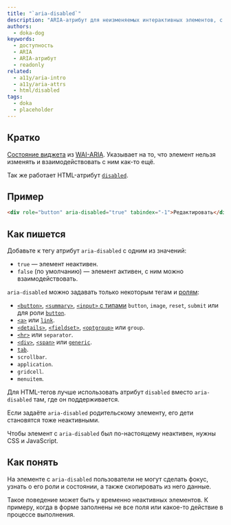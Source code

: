 ```yaml
---
title: "`aria-disabled`"
description: "ARIA-атрибут для неизменяемых интерактивных элементов, с которыми всё равно можно взаимодействовать."
authors:
  - doka-dog
keywords:
  - доступность
  - ARIA
  - ARIA-атрибут
  - readonly
related:
  - a11y/aria-intro
  - a11y/aria-attrs
  - html/disabled
tags:
  - doka
  - placeholder
---
```


## Кратко

[Состояние виджета](/a11y/aria-attrs/#atributy-vidzhetov) из [WAI-ARIA](/a11y/aria-intro/#specifikaciya). Указывает на то, что элемент нельзя изменять и взаимодействовать с ним как-то ещё.

Так же работает HTML-атрибут [`disabled`](/html/disabled/).

## Пример

```html
<div role="button" aria-disabled="true" tabindex="-1">Редактировать</div>
```

## Как пишется

Добавьте к тегу атрибут `aria-disabled` с одним из значений:

- `true` — элемент неактивен.
- `false` (по умолчанию) — элемент активен, с ним можно взаимодействовать.

`aria-disabled` можно задавать только некоторым тегам и [ролям](/a11y/aria-roles/):

- [`<button>`](/html/button/), [`<summary>`](/html/details/), [`<input>` c типами](/html/input/#type) `button`, `image`, `reset`, `submit` или для роли [`button`](/a11y/role-button/).
- [`<a>`](/html/a/) или [`link`](/a11y/role-link/).
- [`<details>`](/html/details/), [`<fieldset>`](/html/fieldset/), [`<optgroup>`](/html/optgroup/) или `group`.
- [`<hr>`](/html/hr/) или `separator`.
- [`<div>`](/html/div/), [`<span>`](/html/span/) или [`generic`](/a11y/role-generic/).
- [`tab`](/a11y/role-tab/).
- `scrollbar`.
- `application`.
- `gridcell`.
- `menuitem`.

Для HTML-тегов лучше использовать атрибут `disabled` вместо `aria-disabled` там, где он поддерживается.

Если задаёте `aria-disabled` родительскому элементу, его дети становятся тоже неактивными.

Чтобы элемент с `aria-disabled` был по-настоящему неактивен, нужны CSS и JavaScript.

## Как понять

На элементе с `aria-disabled` пользователи не могут сделать фокус, узнать о его роли и состоянии, а также скопировать из него данные.

Такое поведение может быть у временно неактивных элементов. К примеру, когда в форме заполнены не все поля или какое-то действие в процессе выполнения.
